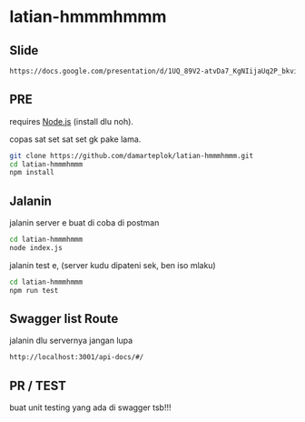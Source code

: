 # latian-hmmmhmmm

## Slide 
```sh
https://docs.google.com/presentation/d/1UQ_89V2-atvDa7_KgNIijaUq2P_bkviLa-UKSWu3MDg/edit?usp=sharing
```
## PRE

requires [Node.js](https://nodejs.org/) (install dlu noh).

copas sat set sat set gk pake lama.

```sh
git clone https://github.com/damarteplok/latian-hmmmhmmm.git
cd latian-hmmmhmmm
npm install
```

## Jalanin

jalanin server e buat di coba di postman
```sh
cd latian-hmmmhmmm
node index.js
```

jalanin test e, (server kudu dipateni sek, ben iso mlaku)
```sh
cd latian-hmmmhmmm
npm run test
```
## Swagger list Route
jalanin dlu servernya jangan lupa
```sh
http://localhost:3001/api-docs/#/
```

## PR / TEST
buat unit testing yang ada di swagger tsb!!!

